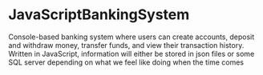 # JavaScriptBankingSystem

 Console-based banking system where users can create accounts, deposit and withdraw money, transfer funds, and view their transaction history. 
 Written in JavaScript, information will either be stored in json files or some SQL server depending on what we feel like doing when the time comes
